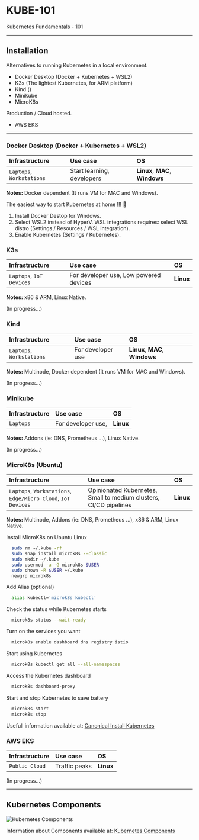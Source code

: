 # KUBE-101

Kubernetes Fundamentals - 101

---

## Installation

Alternatives to running Kubernetes in a local environment.

- Docker Desktop (Docker + Kubernetes + WSL2)
- K3s (The lightest Kubernetes, for ARM platform)
- Kind ()
- Minikube
- MicroK8s

Production / Cloud hosted.

- AWS EKS

---

### Docker Desktop (Docker + Kubernetes + WSL2)

| Infrastructure | Use case       | OS             |
| :------------- | :------------- | :------------- |
| `Laptops`, `Workstations` | Start learning, developers | **Linux**, **MAC**, **Windows** |

**Notes:** Docker dependent (It runs VM for MAC and Windows).

The easiest way to start Kubernetes at home !!! 👶

1. Install Docker Destop for Windows.
2. Select WSL2 instead of HyperV. WSL integrations requires: select WSL distro (Settings / Resources / WSL integration).
3. Enable Kubernetes (Settings / Kubernetes).

### K3s

| Infrastructure | Use case       | OS             |
| :------------- | :------------- | :------------- |
| `Laptops`, `IoT Devices` | For developer use, Low powered devices | **Linux** |

**Notes:** x86 & ARM, Linux Native.

(In progress...)

### Kind

| Infrastructure | Use case       | OS             |
| :------------- | :------------- | :------------- |
| `Laptops`, `Workstations` | For developer use | **Linux**, **MAC**, **Windows** |

**Notes:** Multinode, Docker dependent (It runs VM for MAC and Windows).

(In progress...)

### Minikube

| Infrastructure | Use case       | OS             |
| :------------- | :------------- | :------------- |
| `Laptops` | For developer use, | **Linux** |

**Notes:** Addons (ie: DNS, Prometheus ...), Linux Native.

(In progress...)

### MicroK8s (Ubuntu)

| Infrastructure | Use case       | OS             |
| :------------- | :------------- | :------------- |
| `Laptops`, `Workstations`, `Edge/Micro Cloud`, `IoT Devices` | Opinionated Kubernetes, Small to medium clusters, CI/CD pipelines | **Linux** |

**Notes:** Multinode, Addons (ie: DNS, Prometheus ...), x86 & ARM, Linux Native.

Install MicroK8s on Ubuntu Linux

```bash
  sudo rm ~/.kube -rf
  sudo snap install microk8s --classic
  sudo mkdir ~/.kube
  sudo usermod -a -G microk8s $USER
  sudo chown -R $USER ~/.kube
  newgrp microk8s
```

Add Alias (optional)
```bash
  alias kubectl='microk8s kubectl'
```

Check the status while Kubernetes starts

```bash
  microk8s status --wait-ready
```

Turn on the services you want

```bash
  microk8s enable dashboard dns registry istio
```

Start using Kubernetes

```bash
  microk8s kubectl get all --all-namespaces
```

Access the Kubernetes dashboard

```bash
  microk8s dashboard-proxy
```

Start and stop Kubernetes to save battery

```bash
  microk8s start
  microk8s stop
```

Usefull information available at: [Canonical Install Kubernetes](https://ubuntu.com/kubernetes/install)

### AWS EKS

| Infrastructure | Use case       | OS             |
| :------------- | :------------- | :------------- |
| `Public Cloud` | Traffic peaks | **Linux** |

(In progress...)

---

## Kubernetes Components

![Kubernetes Components](https://d33wubrfki0l68.cloudfront.net/2475489eaf20163ec0f54ddc1d92aa8d4c87c96b/e7c81/images/docs/components-of-kubernetes.svg)

Information about Components available at: [Kubernetes Components](https://kubernetes.io/docs/concepts/overview/components/)
